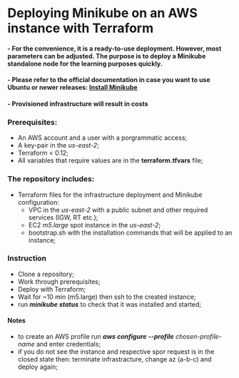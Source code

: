 # Deploying Minikube on an AWS instance with Terraform

#### - For the convenience, it is a ready-to-use deployment. However, most parameters can be adjusted. The purpose is to deploy a Minikube standalone node for the learning purposes quickly.
#### - Please refer to the official documentation in case you want to use Ubuntu or newer releases: [Install Minikube](https://kubernetes.io/docs/tasks/tools/install-minikube/)  
#### - Provisioned infrastructure will result in costs

### Prerequisites:
* An AWS account and a user with a porgrammatic access;
* A key-pair in the *us-east-2*;
* Terraform < 0.12;
* All variables that require values are in the __terraform.tfvars__ file;

### The repository includes:
* Terraform files for the infrastructure deployment and Minikube configuration:
    * VPC in the *us-east-2* with a public subnet and other required services (IGW, RT etc.);
    * EC2 *m5.large* spot instance in the *us-east-2*;
    * bootstrap.sh with the installation commands that will be applied to an instance;

### Instruction
* Clone a repository;
* Work through prerequisites;
* Deploy with Terraform;
* Wait for ~10 min (m5.large) then ssh to the created instance;
* run __*minikube status*__ to check that it was installed and started;

#### Notes
* to create an AWS profile run __*aws configure --profile*__ *chosen-profile-name* and enter credentials;
* if you do not see the instance and respective spor request is in the closed state then: terminate infrastracture, change az (a-b-c) and deploy again;